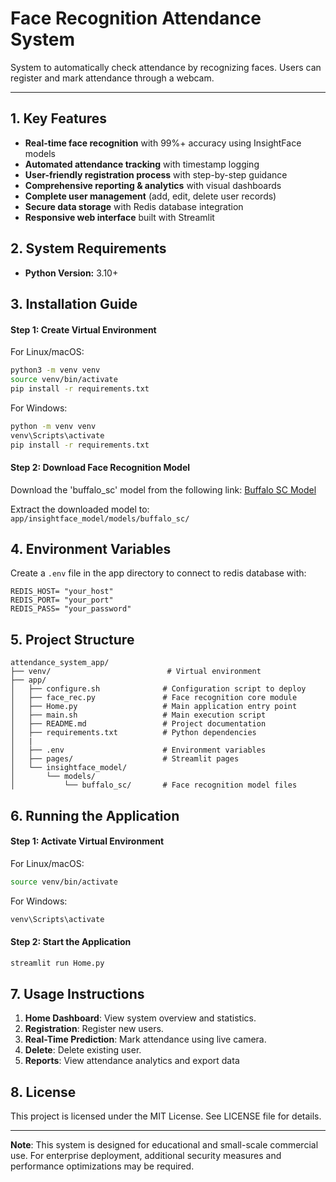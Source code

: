 # Face Recognition Attendance System
System to automatically check attendance by recognizing faces. Users can register and mark attendance through a webcam.

---

## 1. Key Features

- **Real-time face recognition** with 99%+ accuracy using InsightFace models
- **Automated attendance tracking** with timestamp logging
- **User-friendly registration process** with step-by-step guidance
- **Comprehensive reporting & analytics** with visual dashboards
- **Complete user management** (add, edit, delete user records)
- **Secure data storage** with Redis database integration
- **Responsive web interface** built with Streamlit

## 2. System Requirements

- **Python Version:** 3.10+

## 3. Installation Guide

#### Step 1: Create Virtual Environment

For Linux/macOS:
```bash
python3 -m venv venv
source venv/bin/activate
pip install -r requirements.txt
```

For Windows:
```cmd
python -m venv venv
venv\Scripts\activate
pip install -r requirements.txt
```

#### Step 2: Download Face Recognition Model

Download the 'buffalo_sc' model from the following link:
[Buffalo SC Model](https://drive.google.com/file/d/19I-MZdctYKmVf3nu5Da3HS6KH5LBfdzG/view?usp=sharing)

Extract the downloaded model to: `app/insightface_model/models/buffalo_sc/`

## 4. Environment Variables
Create a `.env` file in the app directory to connect to redis database with:
```env
REDIS_HOST= "your_host"
REDIS_PORT= "your_port"
REDIS_PASS= "your_password"
```

## 5. Project Structure

```
attendance_system_app/
├── venv/                          # Virtual environment
├── app/
│   ├── configure.sh              # Configuration script to deploy
│   ├── face_rec.py               # Face recognition core module
│   ├── Home.py                   # Main application entry point
│   ├── main.sh                   # Main execution script
│   ├── README.md                 # Project documentation
│   ├── requirements.txt          # Python dependencies
│   |
│   ├── .env                      # Environment variables
│   ├── pages/                    # Streamlit pages
│   └── insightface_model/        
│       └── models/
│           └── buffalo_sc/       # Face recognition model files
```

## 6. Running the Application

#### Step 1: Activate Virtual Environment

For Linux/macOS:
```bash
source venv/bin/activate
```

For Windows:
```cmd
venv\Scripts\activate
```

#### Step 2: Start the Application
```bash
streamlit run Home.py
```

## 7. Usage Instructions

1. **Home Dashboard**: View system overview and statistics.
2. **Registration**: Register new users.
3. **Real-Time Prediction**: Mark attendance using live camera.
4. **Delete**: Delete existing user.
5. **Reports**: View attendance analytics and export data


## 8. License

This project is licensed under the MIT License. See LICENSE file for details.

---

**Note**: This system is designed for educational and small-scale commercial use. For enterprise deployment, additional security measures and performance optimizations may be required.